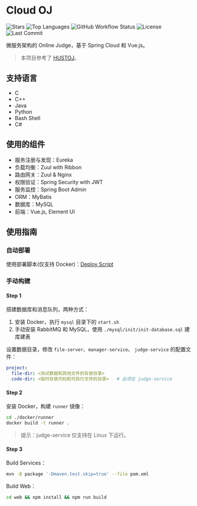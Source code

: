 # Cloud OJ

![Stars](https://img.shields.io/github/stars/imcloudfloating/Cloud-OJ?style=flat-square&logo=github)
![Top Languages](https://img.shields.io/github/languages/top/imcloudfloating/Cloud-OJ?style=flat-squre&logo=github)
![GitHub Workflow Status](https://img.shields.io/github/workflow/status/imcloudfloating/Cloud-OJ/Java%20CI%20with%20Maven?style=flat-square&logo=github)
![License](https://img.shields.io/github/license/imcloudfloating/Cloud-OJ?style=flat-square)
![Last Commit](https://img.shields.io/github/last-commit/imcloudfloating/Cloud-OJ?style=flat-square)

微服务架构的 Online Judge，基于 Spring Cloud 和 Vue.js。

> 本项目参考了 [HUSTOJ](https://github.com/zhblue/hustoj)。

## 支持语言

- C
- C++
- Java
- Python
- Bash Shell
- C#

## 使用的组件

- 服务注册与发现：Eureka
- 负载均衡：Zuul with Ribbon
- 路由网关：Zuul & Nginx
- 权限验证：Spring Security with JWT
- 服务监控：Spring Boot Admin
- ORM：MyBatis
- 数据库：MySQL
- 前端：Vue.js, Element UI

## 使用指南

### 自动部署

使用部署脚本(仅支持 Docker)：[Deploy Script](https://github.com/imcloudfloating/Cloud-OJ-Docker)

### 手动构建

#### Step 1

搭建数据库和消息队列，两种方式：

1. 安装 Docker，执行 `mysql` 目录下的 `start.sh`
2. 手动安装 RabbitMQ 和 MySQL，使用 `./mysql/init/init-database.sql` 建库建表

设置数据目录，修改 `file-server`、`manager-service`、 `judge-service` 的配置文件：

```yaml
project:
  file-dir: <测试数据和其他文件的存放目录>
  code-dir: <临时存放代码和可执行文件的目录>   # 此项在 judge-service
```

#### Step 2

安装 Docker，构建 `runner` 镜像：

```bash
cd ./docker/runner
docker build -t runner .
```

> 提示：judge-service 仅支持在 Linux 下运行。

#### Step 3

Build Services：

```bash
mvn -B package '-Dmaven.test.skip=true' --file pom.xml
```

Build Web：

```bash
cd web && npm install && npm run build
```
